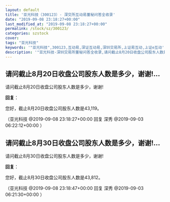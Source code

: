 ```yaml
---
layout: default
title: '亚光科技（300123）- 深交所互动易董秘问答全收录'
date: "2019-09-08 23:18:27+00:00"
last_modified_at: "2019-09-08 23:18:27+00:00"
permalink: /stock/sz/300123/
categories: szstock
cover: 
tags: "亚光科技"
keywords: '"亚光科技",300123,互动易,深证互动易,深圳交易所,上证易互动,上证e互动'
description: '"亚光科技-深圳交易所董秘问答全收录,请问截止8月20日收盘公司股东人数是多少，谢谢!"'
---
```


## 请问截止8月20日收盘公司股东人数是多少，谢谢!...

请问截止8月20日收盘公司股东人数是多少，谢谢!

**回复**：

您好，截止8月20日收盘公司股东人数是43,119。 

（亚光科技  @2019-09-08 23:18:27+00:00 回复 深秀  @2019-09-03 06:22:12+00:00 ）

## 请问截止8月30日收盘公司股东人数是多少，谢谢!...

请问截止8月30日收盘公司股东人数是多少，谢谢!

**回复**：

您好，截止8月30日收盘公司股东人数是43,812。 

（亚光科技  @2019-09-08 23:18:47+00:00 回复 深秀  @2019-09-03 06:21:30+00:00 ）

